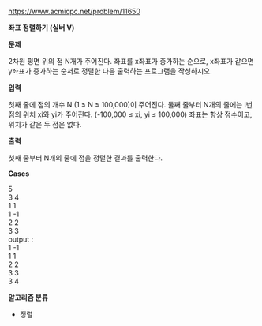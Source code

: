 https://www.acmicpc.net/problem/11650

**좌표 정렬하기 (실버 V)**

**문제**

2차원 평면 위의 점 N개가 주어진다. 좌표를 x좌표가 증가하는 순으로, x좌표가 같으면 y좌표가 증가하는 순서로 정렬한 다음 출력하는 프로그램을 작성하시오.

**입력**

첫째 줄에 점의 개수 N (1 ≤ N ≤ 100,000)이 주어진다. 둘째 줄부터 N개의 줄에는 i번점의 위치 xi와 yi가 주어진다. (-100,000 ≤ xi, yi ≤ 100,000) 좌표는 항상 정수이고, 위치가 같은 두 점은 없다.

**출력**

첫째 줄부터 N개의 줄에 점을 정렬한 결과를 출력한다.

**Cases**

5<br>
3 4<br>
1 1<br>
1 -1<br>
2 2<br>
3 3<br>
output :<br>
1 -1<br>
1 1<br>
2 2<br>
3 3<br>
3 4

**알고리즘 분류**

- 정렬
